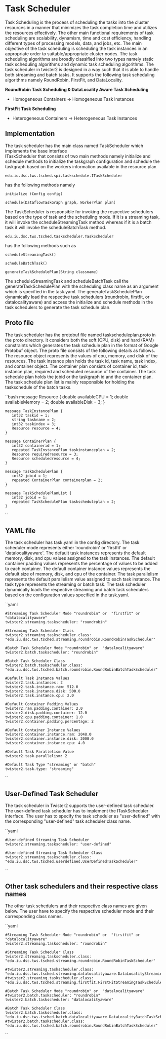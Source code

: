 # Task Scheduler

Task Scheduling is the process of scheduling the tasks into the cluster resources in a manner that minimizes the task completion time and utilizes the resources effectively. The other main functional requirements of task scheduling are scalability, dynamism, time and cost efficiency, handling different types of processing models, data, and jobs, etc. The main objective of the task scheduling is scheduling the task instances in an appropriate order to suitable/appropriate cluster nodes. The task scheduling algorithms are broadly classified into two types namely static task scheduling algorithms and dynamic task scheduling algorithms. The task scheduler in twister2 is designed in a way such that it is able to handle both streaming and batch tasks. It supports the following task scheduling algorithms namely RoundRobin, FirstFit, and DataLocality.

**RoundRobin Task Scheduling & DataLocality Aware Task Scheduling**

* Homogeneous Containers -&gt; Homogeneous Task Instances

**FirstFit Task Scheduling**

* Heterogeneous Containers -&gt; Heterogeneous Task Instances

## Implementation

The task scheduler has the main class named TaskScheduler which implements the base interface  
ITaskScheduler that consists of two main methods namely initialize and schedule methods to initialize the taskgraph configuration and schedule the taskgraph based on the workers information available in the resource plan.

```text
edu.iu.dsc.tws.tsched.spi.taskschedule.ITaskScheduler
```

has the following methods namely

```text
initialize (Config config)

schedule(DataflowTaskGraph graph, WorkerPlan plan)
```

The TaskScheduler is responsible for invoking the respective schedulers based on the type of task and the scheduling mode. If it is a streaming task, it will invoke the scheduleStreamingTask method whereas if it is a batch task it will invoke the scheduleBatchTask method.

```text
edu.iu.dsc.tws.tsched.taskscheduler.TaskScheduler
```

has the following methods such as

```text
scheduleStreamingTask()

scheduleBatchTask()

generateTaskSchedulePlan(String classname)
```

The scheduleStreamingTask and scheduleBatchTask call the generateTaskSchedulePlan with the scheduling class name as an argument which is specified in the task.yaml. The generateTaskSchedulePlan dynamically load the respective task schedulers \(roundrobin, firstfit, or datalocalityaware\) and access the initialize and schedule methods in the task schedulers to generate the task schedule plan.

## Proto file

The task scheduler has the protobuf file named taskscheduleplan.proto in the proto directory. It considers both the soft (CPU, disk) and hard (RAM) constraints which generates the task schedule plan in the format of Google Protobuf object. The proto file consists of the following details as follows. The resource object represents the values of cpu, memory, and disk of the resources. The task instance plan holds the task id, task name, task index, and container object. The container plan consists of container id, task instance plan, required and scheduled resource of the container. The task schedule plan holds the jobid or the taskgraph id and the container plan. The task schedule plan list is mainly responsible for holding the taskschedule of the batch tasks.

\`\`bash message Resource { double availableCPU = 1; double availableMemory = 2; double availableDisk = 3; }

```text
message TaskInstancePlan {
   int32 taskid = 1;
   string taskname = 2;
   int32 taskindex = 3;
   Resource resource = 4;
}

message ContainerPlan {
   int32 containerid = 1;
   repeated TaskInstancePlan taskinstanceplan = 2;
   Resource requiredresource = 3;
   Resource scheduledresource = 4;
}

message TaskSchedulePlan {
   int32 jobid = 1;
   repeated ContainerPlan containerplan = 2;
}

message TaskSchedulePlanList {
   int32 jobid = 1;
   repeated TaskSchedulePlan taskscheduleplan = 2;
}
```

\`\`

## YAML file

The task scheduler has task.yaml in the config directory. The task scheduler mode represents either 'roundrobin' or 'firstfit' or 'datalocalityaware'. The default task instances represents the default memory, disk, and cpu values assigned to the task instances. The default container padding values represents the percentage of values to be added to each container. The default container instance values represents the default size of memory, disk, and cpu of the container. The task parallelism represents the default parallelism value assigned to each task instance. The task type represents the streaming or batch task.
The task scheduler dynamically loads the respective streaming and batch task schedulers based on the configuration values specified in the task.yaml.

\`\`yaml

```text
#Streaming Task Scheduler Mode "roundrobin" or  "firstfit" or "datalocalityaware"
twister2.streaming.taskscheduler: "roundrobin"

#Streaming Task Scheduler Class
twister2.streaming.taskscheduler.class: "edu.iu.dsc.tws.tsched.streaming.roundrobin.RoundRobinTaskScheduler"

#Batch Task Scheduler Mode "roundrobin" or  "datalocalityaware"
twister2.batch.taskscheduler: "roundrobin"

#Batch Task Scheduler Class
twister2.batch.taskscheduler.class: "edu.iu.dsc.tws.tsched.batch.roundrobin.RoundRobinBatchTaskScheduler"

#Default Task Instance Values
twister2.task.instances: 2
twister2.task.instance.ram: 512.0
twister2.task.instance.disk: 500.0
twister2.task.instance.cpu: 2.0

#Default Container Padding Values
twister2.ram.padding.container: 2.0
twister2.disk.padding.container: 12.0
twister2.cpu.padding.container: 1.0
twister2.container.padding.percentage: 2

#Default Container Instance Values
twister2.container.instance.ram: 2048.0
twister2.container.instance.disk: 2000.0
twister2.container.instance.cpu: 4.0

#Default Task Parallelism Value
twister2.task.parallelism: 2

#Default Task Type "streaming" or "batch"
twister2.task.type: "streaming"
```

\`\`

## User-Defined Task Scheduler

The task scheduler in Twister2 supports the user-defined task scheduler. The user-defined task scheduler has to implement the ITaskScheduler interface.
The user has to specify the task scheduler as "user-defined" with the corresponding "user-defined" task scheduler class name.

\`\`yaml

```text
#User-defined Streaming Task Scheduler
twister2.streaming.taskscheduler: "user-defined"

#User-defined Streaming Task Scheduler Class
twister2.streaming.taskscheduler.class: "edu.iu.dsc.tws.tsched.userdefined.UserDefinedTaskScheduler"
```

\`\`

## Other task schedulers and their respective class names

The other task schedulers and their respective class names are given below. The user have to specify the respective scheduler mode and their corresponding class names.

\`\`yaml

```text
#Streaming Task Scheduler Mode "roundrobin" or  "firstfit" or "datalocalityaware"
twister2.streaming.taskscheduler: "roundrobin"

#Streaming Task Scheduler Class
twister2.streaming.taskscheduler.class: "edu.iu.dsc.tws.tsched.streaming.roundrobin.RoundRobinTaskScheduler"

#twister2.streaming.taskscheduler.class: "edu.iu.dsc.tws.tsched.streaming.datalocalityaware.DataLocalityStreamingTaskScheduler"
#twister2.streaming.taskscheduler.class: "edu.iu.dsc.tws.tsched.streaming.firstfit.FirstFitStreamingTaskScheduler"

#Batch Task Scheduler Mode "roundrobin" or  "datalocalityaware"
#twister2.batch.taskscheduler: "roundrobin"
twister2.batch.taskscheduler: "datalocalityaware"

#Batch Task Scheduler Class
twister2.batch.taskscheduler.class: "edu.iu.dsc.tws.tsched.batch.datalocalityaware.DataLocalityBatchTaskScheduler"
#twister2.batch.taskscheduler.class: "edu.iu.dsc.tws.tsched.batch.roundrobin.RoundRobinBatchTaskScheduler"
```

\`\`

